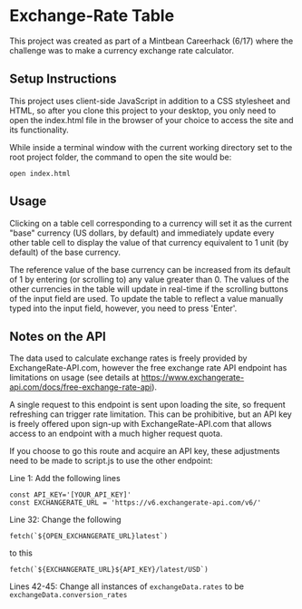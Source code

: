 # Exchange-Rate Table
This project was created as part of a Mintbean Careerhack (6/17) where the challenge was to make a currency exchange rate calculator. 
## Setup Instructions
This project uses client-side JavaScript in addition to a CSS stylesheet and HTML, so after you clone this project to your desktop, you only need to open the index.html file in the browser of your choice to access the site and its functionality. 

While inside a terminal window with the current working directory set to the root project folder, the command to open the site would be:

`open index.html`

## Usage
Clicking on a table cell corresponding to a currency will set it as the current "base" currency (US dollars, by default) and immediately update every other table cell to display the value of that currency equivalent to 1 unit (by default) of the base currency.

The reference value of the base currency can be increased from its default of 1 by entering (or scrolling to) any value greater than 0. The values of the other currencies in the table will update in real-time if the scrolling buttons of the input field are used. To update the table to reflect a value manually typed into the input field, however, you need to press 'Enter'.  

## Notes on the API
The data used to calculate exchange rates is freely provided by ExchangeRate-API.com, however the free exchange rate API endpoint has limitations on usage (see details at https://www.exchangerate-api.com/docs/free-exchange-rate-api).

A single request to this endpoint is sent upon loading the site, so frequent refreshing can trigger rate limitation. This can be prohibitive, but an API key is freely offered upon sign-up with ExchangeRate-API.com that allows access to an endpoint with a much higher request quota. 

If you choose to go this route and acquire an API key, these adjustments need to be made to script.js to use the other endpoint:

Line 1: Add the following lines
```
const API_KEY='[YOUR_API_KEY]'
const EXCHANGERATE_URL = 'https://v6.exchangerate-api.com/v6/'
```

Line 32: Change the following
```
fetch(`${OPEN_EXCHANGERATE_URL}latest`)
```
  to this
```
fetch(`${EXCHANGERATE_URL}${API_KEY}/latest/USD`)
```

Lines 42-45:
Change all instances of `exchangeData.rates` to be `exchangeData.conversion_rates`
